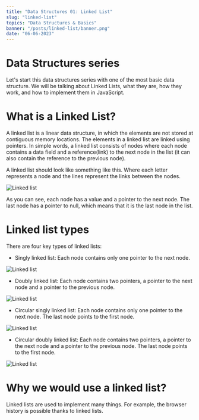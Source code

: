 ```yaml
---
title: "Data Structures 01: Linked List"
slug: "linked-list"
topics: "Data Structures & Basics" 
banner: "/posts/linked-list/banner.png"
date: "06-06-2023"
---
```


# Data Structures series
Let's start this data structures series with one of the most basic data structure. We will be talking about Linked Lists, what they are, how they work, and how to implement them in JavaScript. 

# What is a Linked List?
A linked list is a linear data structure, in which the elements are not stored at contiguous memory locations. The elements in a linked list are linked using pointers. In simple words, a linked list consists of nodes where each node contains a data field and a reference(link) to the next node in the list (it can also contain the reference to the previous node).

A linked list should look like something like this. Where each letter represents a node and the lines represent the links between the nodes. 

![Linked list](/posts/linked-list/linked-list.png)

As you can see, each node has a value and a pointer to the next node. The last node has a pointer to null, which means that it is the last node in the list. 

# Linked list types

There are four key types of linked lists:

- Singly linked list: Each node contains only one pointer to the next node. 

![Linked list](/posts/linked-list/singly-linked-list.png)

- Doubly linked list: Each node contains two pointers, a pointer to the next node and a pointer to the previous node.

![Linked list](/posts/linked-list/doubly-linked-list.png)

- Circular singly linked list: Each node contains only one pointer to the next node. The last node points to the first node.

![Linked list](/posts/linked-list/circular-linked-list.png)

- Circular doubly linked list: Each node contains two pointers, a pointer to the next node and a pointer to the previous node. The last node points to the first node.

![Linked list](/posts/linked-list/circular-doubly-linked-list.png)

# Why we would use a linked list?

Linked lists are used to implement many things. For example, the browser history is possible thanks to linked lists.